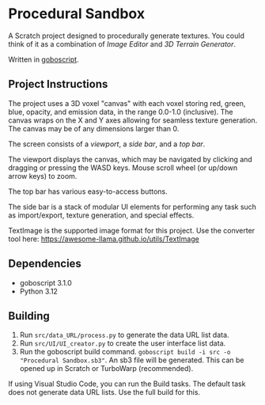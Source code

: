# Procedural Sandbox
A Scratch project designed to procedurally generate textures. You could think of it as a combination of *Image Editor* and *3D Terrain Generator*. 

Written in [goboscript](https://github.com/aspizu/goboscript).


## Project Instructions
The project uses a 3D voxel "canvas" with each voxel storing red, green, blue, opacity, and emission data, in the range 0.0-1.0 (inclusive). The canvas wraps on the X and Y axes allowing for seamless texture generation. The canvas may be of any dimensions larger than 0.

The screen consists of a *viewport*, a *side bar*, and a *top bar*. 

The viewport displays the canvas, which may be navigated by clicking and dragging or pressing the WASD keys. Mouse scroll wheel (or up/down arrow keys) to zoom.

The top bar has various easy-to-access buttons.

The side bar is a stack of modular UI elements for performing any task such as import/export, texture generation, and special effects.

TextImage is the supported image format for this project. Use the converter tool here: https://awesome-llama.github.io/utils/TextImage


## Dependencies
- goboscript 3.1.0
- Python 3.12


## Building

1. Run `src/data_URL/process.py` to generate the data URL list data.
2. Run `src/UI/UI_creator.py` to create the user interface list data.
3. Run the goboscript build command. `goboscript build -i src -o "Procedural Sandbox.sb3"`. An sb3 file will be generated. This can be opened up in Scratch or TurboWarp (recommended).

If using Visual Studio Code, you can run the Build tasks. The default task does not generate data URL lists. Use the full build for this.


